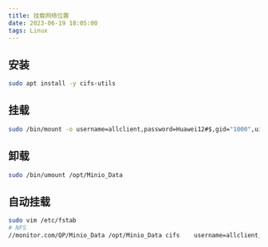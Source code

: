 ```yaml
---
title: 挂载网络位置
date: 2023-06-19 18:05:00
tags: Linux
---
```


## 安装

```bash
sudo apt install -y cifs-utils
```

## 挂载

```bash
sudo /bin/mount -o username=allclient,password=Huawei12#$,gid="1000",uid="1000",vers=3.0 //monitor.com/QP/Minio_Data /opt/Minio_Data
```

## 卸载

```bash
sudo /bin/umount /opt/Minio_Data
```

## 自动挂载

```bash
sudo vim /etc/fstab
# NFS
//monitor.com/QP/Minio_Data /opt/Minio_Data cifs    username=allclient,password=Huawei12#$,gid=1000,uid=1000    0   0
```
